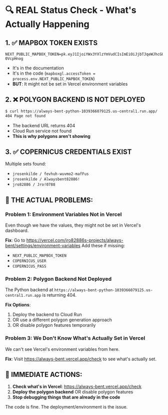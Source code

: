# 🔍 REAL Status Check - What's Actually Happening

## 1. ✅ MAPBOX TOKEN EXISTS
```
NEXT_PUBLIC_MAPBOX_TOKEN=pk.eyJ1IjoiYWx3YXlzYmVudCIsImEiOiJjbTJqeWJhcGUwZnppMmtzNjJtcDN6bnFnIn0.U7aqDmXmN1gvk-0VcpHnog
```
- It's in the documentation
- It's in the code (`mapboxgl.accessToken = process.env.NEXT_PUBLIC_MAPBOX_TOKEN`)
- **BUT**: It might not be set in Vercel environment variables

## 2. ❌ POLYGON BACKEND IS NOT DEPLOYED
```bash
$ curl https://always-bent-python-1039366079125.us-central1.run.app/
404 Page not found
```
- The backend URL returns 404
- Cloud Run service not found
- **This is why polygons aren't showing**

## 3. ✅ COPERNICUS CREDENTIALS EXIST
Multiple sets found:
- `jrosenkilde / fevhuh-wuvmo2-mafFus`
- `jrosenkilde / Alwaysbent82886!`
- `jro82886 / Jro!0788`

## 🎯 THE ACTUAL PROBLEMS:

### Problem 1: Environment Variables Not in Vercel
Even though we have the values, they might not be set in Vercel's dashboard.

**Fix**: Go to https://vercel.com/jro82886s-projects/always-bent/settings/environment-variables
Add these if missing:
- `NEXT_PUBLIC_MAPBOX_TOKEN`
- `COPERNICUS_USER`
- `COPERNICUS_PASS`

### Problem 2: Polygon Backend Not Deployed
The Python backend at `https://always-bent-python-1039366079125.us-central1.run.app` is returning 404.

**Fix Options**:
1. Deploy the backend to Cloud Run
2. OR use a different polygon generation approach
3. OR disable polygon features temporarily

### Problem 3: We Don't Know What's Actually Set in Vercel
We can't see Vercel's environment variables from here.

**Fix**: Visit https://always-bent.vercel.app/check to see what's actually set.

## 🚀 IMMEDIATE ACTIONS:

1. **Check what's in Vercel**: https://always-bent.vercel.app/check
2. **Deploy the polygon backend** OR disable polygon features
3. **Stop debugging things that are already in the code**

The code is fine. The deployment/environment is the issue.
